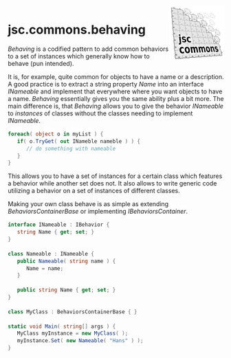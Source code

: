 <img align="right" src="../../../img/logo/jsc.commons.logo_128.png"/>

# jsc.commons.behaving

*Behaving* is a codified pattern to add common behaviors
to a set of instances which generally know how to behave
(pun intended).

It is, for example, quite common for objects to have
a name or a description. A good practice is to extract
a string property *Name* into an interface *INameable*
and implement that everywhere where you want objects
to have a name.
*Behaving* essentially gives you the same ability plus
a bit more. The main difference is, that *Behaving*
allows you to give the behavior *INameable* to *instances*
of classes without the classes needing to implement
*INameable*.
```cs
foreach( object o in myList ) {
   if( o.TryGet( out INameble nameble ) ) {
      // do something with nameable
   }
}
```
This allows you to have a set of instances for a certain
class which features a behavior while another set does not.
It also allows to write generic code utilizing a behavior
on a set of instances of different classes.

Making your own class behave is as simple as extending
*BehaviorsContainerBase* or implementing *IBehaviorsContainer*.
```cs
interface INameable : IBehavior {
   string Name { get; set; }
}

class Nameable : INameable {
   public Nameable( string name ) {
      Name = name;
   }

   public string Name { get; set; }
}

class MyClass : BehaviorsContainerBase { }

static void Main( string[] args ) {
   MyClass myInstance = new MyClass( );
   myInstance.Set( new Nameable( "Hans" ) );
}
```
